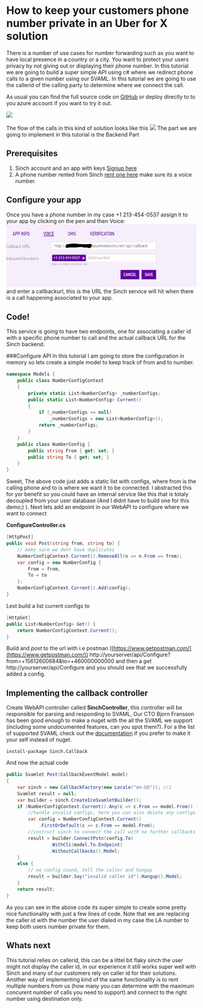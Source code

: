 # How to keep your customers phone number private in an Uber for X solution


There is a number of use cases for number forwarding such as you want to have local presence in a country or a city. You want to protect your users privacy by not giving out or displaying their phone number. In this tutorial we are going to build a super simple API using c# where we redirect phone calls to a given number using our SVAML. 
In this tutorial we are going to use the callerid of the calling party to determine where we connect the call. 

As usual you can find the full source code on [GitHub](https://github.com/sinch/net-redirect-call) or deploy directly to to you azure account if you want to try it out.

<a href="https://azuredeploy.net/?repository=https://github.com/sinch/net-redirect-call" target="_blank">
    <img src="http://azuredeploy.net/deploybutton.png"/>
</a>

The flow of the calls in this kind of solution looks like this
<img src="http://www.websequencediagrams.com/files/render?link=pYJjAbI_xMYLY3GRziIW"/>
The part we are going to implement in this tutorial is the Backend Part

## Prerequisites 
1. Sinch account and an app with keys [Signup here ](https://www.sinch.com/signup)
2. A phone number rented from Sinch [rent one here](https://www.sinch.com/dashboard/#/numbers) make sure its a voice number.

## Configure your app 
Once you have a phone number in my case +1 213-454-0537 assign it to your app by clicking on the pen and then Voice: 
![](images/configureapp.png)
and enter a callbackurl, this is the URL the Sinch service will hit when there is a call happening associated to your app. 
 
## Code!
This service is going to have two endpoints, one for associating a caller id with a specific phone number to call and the actual callback URL for the Sinch backend. 

###Configure API
In this tutorial I am going to store the configuration in memory so lets create a simple model to keep track of from and to number. 

```csharp
namespace Models {
    public class NumberConfigContext
    {
        private static List<NumberConfig> _numberConfigs;
        public static List<NumberConfig> Current()
        {
            if (_numberConfigs == null)
                _numberConfigs = new List<NumberConfig>();
            return _numberConfigs;
        }
    }
    public class NumberConfig {
        public string From { get; set; }
        public string To { get; set; }
    }
}
```

Sweet, The above code just adds a static list with configs, where from is the calling phone and to is where we want it to be connected. I abstracted this for yor benefit so you could have an internal service like this that is totaly decoupled from your user database (And I didnt have to build one for this demo;) ). 
Next lets add an endpoint in our WebAPI to configure where we want to connect

**ConfigureController.cs**
```csharp
[HttpPost]
public void Post(string from, string to) {
    // make sure we dont have duplicates
    NumberConfigContext.Current().RemoveAll(n => n.From == from);
    var config = new NumberConfig {
        From = from,
        To = to
    };
    NumberConfigContext.Current().Add(config);
}
```
Lest build a list current configs to
```csharp
[HttpGet]
public List<NumberConfig> Get() {
    return NumberConfigContext.Current();
}
```

Build and *post* to the url with i.e postman ([https://www.getpostman.com/](https://www.getpostman.com/)) 
http://yourserver/api/Configure?from=+15612600684&to=+460000000000
and then a *get* 
http://yourserver/api/Configure
and you should see that we successfully added a config. 

## Implementing the callback controller 
Create WebAPI controller called **SinchController**, this controller will be responsible for parsing and responding to SVAML, Our CTO Bjorn Fransson has been good enough to make a nuget with the all the SVAML we support (including some undocumented features, can you spot them?). For a the list of supported SVAML check out the [documentation](https://www.sinch.com/docs/voice/rest/#callbackapi "Callback documentation") if you prefer to make it your self instead of nuget.

```nugetgithub
install-package Sinch.Callback
```
And now the actual code

```csharp
public Svamlet Post(CallbackEventModel model)
{
    var sinch = new CallbackFactory(new Locale("en-US")); //1
    Svamlet result = null;
    var builder = sinch.CreateIceSvamletBuilder();
    if (NumberConfigContext.Current().Any(c => c.From == model.From)) {
		//handle invalid configs, here you can also delete any configs if its supposed to be valid for one time only
        var config = NumberConfigContext.Current()
			.FirstOrDefault(c => c.From == model.From);
		//instruct sinch to connect the call with no further callbacks (ACE and DICE)
        result = builder.ConnectPstn(config.To)
				.WithCli(model.To.Endpoint)
				.WithoutCallbacks().Model;
    }
    else {
		// no config cound, tell the caller and hangup
        result = builder.Say("invalid caller id").Hangup().Model;
    }
    return result;
}
```

As you can see in the above code its super simple to create some pretty nice functionality with just a few lines of code. Note that we are replacing the caller id with the number the user dialed in my case the LA number to keep both users number private for them.

## Whats next
This tutorial relies on callerid, this can be a littel bit flaky sinch the user might not display the caller id, in our experience it still works super well with Sinch and many of our customers rely on caller id for their solutions. Another way of implementing kind of the same functionality is to rent multiple numbers from us (how many you can determine with the maximum concurent number of calls you need to support) and connect to the right number using destination only. 


